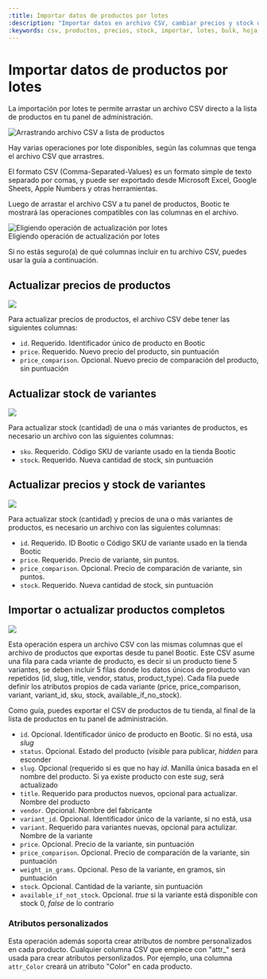```yaml
---
:title: Importar datos de productos por lotes
:description: "Importar datos en archivo CSV, cambiar precios y stock de productos"
:keywords: csv, productos, precios, stock, importar, lotes, bulk, hoja, calculo, excel
---
```


# Importar datos de productos por lotes

La importación por lotes te permite arrastar un archivo CSV directo a la lista de productos en tu panel de administración.

<img src="/img/admin/csv/drag-csv.gif" alt="Arrastrando archivo CSV a lista de productos" />

Hay varias operaciones por lote disponibles, según las columnas que tenga el archivo CSV que arrastres.

El formato CSV (Comma-Separated-Values) es un formato simple de texto separado por comas, y puede ser exportado desde Microsoft Excel, Google Sheets, Apple Numbers y otras herramientas.

Luego de arrastar el archivo CSV a tu panel de productos, Bootic te mostrará las operaciones compatibles con las columnas en el archivo.

<div class="captura">
<div class="c-contenido">
  <img src="/img/admin/csv/available-ops.png" alt="Eligiendo operación de actualización por lotes" />
</div><div class="c-pie">Eligiendo operación de actualización por lotes</div></div>

Si no estás seguro(a) de qué columnas incluir en tu archivo CSV, puedes usar la guía a continuación.

## Actualizar precios de productos

<img src="/img/admin/csv/sheet-update-prices.png" />

Para actualizar precios de productos, el archivo CSV debe tener las siguientes columnas:

<ul>
  <li><code>id</code>. Requerido. Identificador único de producto en Bootic</li>
  <li><code>price</code>. Requerido. Nuevo precio del producto, sin puntuación</li>
  <li><code>price_comparison</code>. Opcional. Nuevo precio de comparación del producto, sin puntuación</li>
</ul>

## Actualizar stock de variantes

<img src="/img/admin/csv/sheet-update-stock.png" />

Para actualizar stock (cantidad) de una o más variantes de productos, es necesario un archivo con las siguientes columnas:

<ul>
  <li><code>sku</code>. Requerido. Código SKU de variante usado en la tienda Bootic</li>
  <li><code>stock</code>. Requerido. Nueva cantidad de stock, sin puntuación</li>
</ul>

## Actualizar precios y stock de variantes

<img src="/img/admin/csv/sheet-prices-and-stocks.png" />

Para actualizar stock (cantidad) y precios de una o más variantes de productos, es necesario un archivo con las siguientes columnas:

<ul>
  <li><code>id</code>. Requerido. ID Bootic o Código SKU de variante usado en la tienda Bootic</li>
  <li><code>price</code>. Requerido. Precio de variante, sin puntos.</li>
  <li><code>price_comparison</code>. Opcional. Precio de comparación de variante, sin puntos.</li>
  <li><code>stock</code>. Requerido. Nueva cantidad de stock, sin puntuación</li>
</ul>

## Importar o actualizar productos completos

<img src="/img/admin/csv/sheet-full-import.png" />

Esta operación espera un archivo CSV con las mismas columnas que el archivo de productos que exportas desde tu panel Bootic.
Este CSV asume una fila para cada vriante de producto, es decir si un producto tiene 5 variantes, se deben incluir 5 filas donde los datos únicos de producto van repetidos (id, slug, title, vendor, status, product_type).
Cada fila puede definir los atributos propios de cada variante (price, price_comparison, variant, variant_id, sku, stock, available_if_no_stock).

Como guía, puedes exportar el CSV de productos de tu tienda, al final de la lista de productos en tu panel de administración.

<ul>
  <li><code>id</code>. Opcional. Identificador único de producto en Bootic. Si no está, usa <em>slug</em></li>
  <li><code>status</code>. Opcional. Estado del producto (<em>visible</em> para publicar, <em>hidden</em> para esconder</li>
  <li><code>slug</code>. Opcional (requerido si es que no hay <em>id</em>. Manilla única basada en el nombre del producto. Si ya existe producto con este <em>sug</em>, será actualizado</li>
  <li><code>title</code>. Requerido para productos nuevos, opcional para actualizar. Nombre del producto</li>
  <li><code>vendor</code>. Opcional. Nombre del fabricante</li>
  <li><code>variant_id</code>. Opcional. Identificador único de la variante, si no está, usa <em<sku</em></li>
  <li><code>variant</code>. Requerido para variantes nuevas, opcional para actulizar. Nombre de la variante</li>
  <li><code>price</code>. Opcional. Precio de la variante, sin puntuación</li>
  <li><code>price_comparison</code>. Opcional. Precio de comparación de la variante, sin puntuación</li>
  <li><code>weight_in_grams</code>. Opcional. Peso de la variante, en gramos, sin puntuación</li>
  <li><code>stock</code>. Opcional. Cantidad de la variante, sin puntuación</li>
  <li><code>available_if_not_stock</code>. Opcional. <em>true</em> si la variante está disponible con stock 0, <em>false</em> de lo contrario</li>
</ul>

### Atributos personalizados

Esta operación además soporta crear atributos de nombre personalizados en cada producto. Cualquier columna CSV que empiece con "attr_" será usada para crear atributos personlizados.
Por ejemplo, una columna <code>attr_Color</code> creará un atributo "Color" en cada producto.

